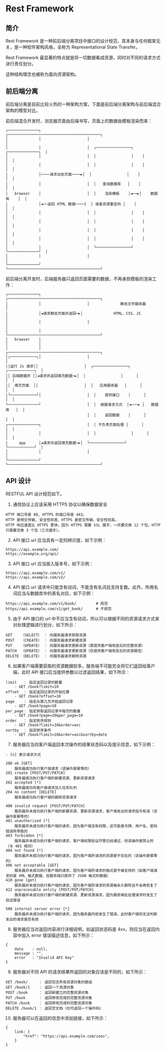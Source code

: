 # Rest Framework


## 简介

Rest Framework 是一种前后端分离项目中接口的设计规范，其本身与任何框架无关，是一种软件架构风格，全称为 Representational State Transfer。

Rest Framework 最显著的特点就是将一切数据看成资源，同时对不同的请求方式进行责任划分。

这种结构理念也被称为面向资源架构。

## 前后端分离

前后端分离是目前比较火热的一种架构方案，下面是前后端分离架构与前后端混合架构的模型对比。

前后端混合开发时，浏览器页面由后端书写，页面上的数据由模板渲染而来：

```
┌──────────────┐                     ┌──────────────────────────────────────────┐
│              │                     │                                          │
│              │                     │  ┌────────────────┐    ┌──────────────┐  │
│              │                     │  │                │    │              │  │
│              │                     │  │                │    │              │  │
│              │────请求动态页面────►│  │                │    │              │  │
│              │                     │  │   查询数据库   │    │              │  │
│   browser    │                     │  │    渲染模板    │◄──►│    数据库    │  │
│              │◄──返回 HTML 数据────┤  │ 或者资源重定向 │    │              │  │
│              │                     │  │                │    │              │  │
│              │                     │  │                │    │              │  │
│              │                     │  │                │    │              │  │
│              │                     │  │                │    │              │  │
│              │                     │  └────────────────┘    └──────────────┘  │
│              │                     │                                          │
└──────────────┘                     └──────────────────────────────────────────┘
```

前后端分离开发时，后端服务器只返回页面需要的数据，不再承担模板的渲染工作：

```
┌──────────────┐                     ┌──────────────────────────────────────────┐
│              │                     │              静态文件服务器              │
│              │◄请求静态页面并返回─►│              HTML、CSS、JS               │
│              │                     │                                          │
│              │                     └──────────────────────────────────────────┘
│   browser    │
│              │
│              │                     ┌──────────────────────────────────────────┐
│┌────────────┐│                     │                                          │
││运行 Js 请求││                     │  ┌────────────────┐      ┌────────────┐  │
││ 后端数据并 ││◄请求并返回填充数据─►│  │                │      │            │  │
││  填充页面  ││                     │  │   应用服务器   │      │            │  │
│└────────────┘│                     │  │    提供接口    │      │            │  │
└──────────────┘                     │  │  根据请求方式  │◄───► │   数据库   │  │
                                     │  │    返回数据    │      │            │  │
┌──────────────┐                     │  │ 不负责页面处理 │      │            │  │
│              │                     │  │                │      │            │  │
│     app      │◄请求并返回填充数据─►│  └────────────────┘      └────────────┘  │
│              │                     │                                          │
└──────────────┘                     └──────────────────────────────────────────┘
```

## API 设计

RESTFUL API 设计规范如下。

1. 通信协议上应该采用 HTTPS 协议以确保数据安全

```
HTTP 端口号是 80, HTTPS 的端口号是 443。
HTTP 是明文传输, 安全性较差、HTTPS 是密文传输，安全性较高。
HTTP 响应速度比 HTTPS 更快，因为 HTTPS 需要 SSL 握手，一共要交换 12 个包，HTTP 只需要交换 3 个包（三次握手）。
```

2. API 接口 url 应当具有一定的辨识度，如下示例：

```
https://api.example.com/
https://example.org/api/
```

3. API 接口 url 应当放入版本号，如下示例：

```
https://api.example.com/v1/
https://api.example.com/v2/
```

4. API 接口 url 请求中只能含有动词，不能含有名词且支持复数。此外，所用名词应当与数据库中的表名对应，如下示例：

```
https://api.example.com/v1/book/         # 规范
https//api.example.com/v1/get_book/      # 不规范
```

5. 由于 API 接口的 url 中不应当含有动词，所以可以根据不同的资源请求方式来对处理逻辑进行划分，如下所示：

```
GET    （SELECT） ： 向服务器请求获取资源
POST   （CREATE） ： 向服务器请求新建资源
PUT    （UPDATE） ： 向服务器请求更新资源（需提供客户端改变后的完整资源）
PATCH  （UPDATE） ： 向服务器请求更新资源（仅提供客户端改变后的资源属性）
DELETE （DELETE） ： 向服务器请求删除资源
```

6. 如果客户端需要获取的资源数据较多，服务端不可能完全将它们返回给客户端，此时 API 接口应当提供参数以过滤返回结果，如下所示：

```
limit   ： 指定返回记录的数量
    - GET /book?limit=10
offset  ： 指定返回记录的开始位置
    - GET /book?offset=10
page    ： 指定从第几页开始返回记录
    - GET /book?page=10
per_page： 指定获取返回记录中每页的数量
    - GET /book?page=10&per_page=10
order   ： 指定排序规则
    - GET /book?limit=10&order=asc
sortby  ： 指定排序条件
    - GET /book?limit=10&order=asc&sortby=date
```

7. 服务器应当向客户端返回本次操作的结果状态码以及提示信息，如下示例：

```
- [n] 表示请求方式

200 ok [GET]
    服务器成功执行客户端请求（该操作是幂等的）
201 create [POST/PUT/PATCH]
    服务器成功执行客户端的新建资源、更新资源请求
202 accepted [*]
    服务器成功将客户端请求加入任务队列
204 no content [DELETE]
    服务器成功执行客户端的删除资源请求

400 invalid request [POST/PUT/PATCH]
    服务器并未成功执行客户端的新建资源、更新资源请求，客户端发出的请求指令有误（该操作是幂等的）
401 unauthorized [*]
    服务器并未成功执行客户端的请求，因为客户端没有权限，这可能是令牌、用户名、密码错误所导致的
403 forbidden [*]
    服务器并未成功执行客户端的请求，客户端权限验证尽管已经通过，但该操作是禁止的（与 401 相对）
404 not found [*]
    服务器并未成功执行客户端的请求，因为客户端所请求的资源是不存在的（该操作是幂等的）
406 not acceptable [GET]
    服务器并未成功执行客户端的请求，因为客户端所请求的格式是不被支持的（如客户端请求的是 XML 格式数据，但服务端只提供了 JSON 格式的数据）
410 gone [get]
    服务器并未成功执行客户端的请求，因为客户端所请求的资源被永久删除且不会再恢复了
422 unprocesable entity [POST/PUT/PATCH]
    服务器并未成功执行客户端的新建资源、更新资源请求，因为服务端在处理请求时发生了验证错误

500 internal server error [*]
    服务器并未成功执行客户端的请求，因为服务器内部发生了错误，此时客户端将无法判断发出的请求是否有效
```

8. 服务器应当对返回内容进行详细说明，如返回状态码是 4xx，则应当在返回内容中加入 error 错误描述信息，如下所示：

```
{
    data    : null,
    message : "",
    error   : "Invalid API Key"
}
```

9. 服务器对不同 API 的请求结果所返回的对象应该是不同的，如下所示：

```
GET /book/     ： 返回包含所有资源对象的数组
GET /book/1    ： 返回一个资源对象
POST /book     ： 返回新建立的完整资源对象
PUT /book      ： 返回修改完成的完整资源对象
PATCH /book    ： 返回修改完成的完整资源对象
DELETE /book/1 ： 返回空文档（也可返回一个操作码）
```

10. 服务器可以在返回的信息中添加链接，如下所示：

```
{
    link: {
        "href": "https://api.example.com/zoos",
    }
}
```
